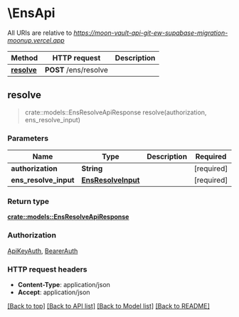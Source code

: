 # \EnsApi

All URIs are relative to *https://moon-vault-api-git-ew-supabase-migration-moonup.vercel.app*

Method | HTTP request | Description
------------- | ------------- | -------------
[**resolve**](EnsApi.md#resolve) | **POST** /ens/resolve | 



## resolve

> crate::models::EnsResolveApiResponse resolve(authorization, ens_resolve_input)


### Parameters


Name | Type | Description  | Required | Notes
------------- | ------------- | ------------- | ------------- | -------------
**authorization** | **String** |  | [required] |
**ens_resolve_input** | [**EnsResolveInput**](EnsResolveInput.md) |  | [required] |

### Return type

[**crate::models::EnsResolveApiResponse**](EnsResolveAPIResponse.md)

### Authorization

[ApiKeyAuth](../README.md#ApiKeyAuth), [BearerAuth](../README.md#BearerAuth)

### HTTP request headers

- **Content-Type**: application/json
- **Accept**: application/json

[[Back to top]](#) [[Back to API list]](../README.md#documentation-for-api-endpoints) [[Back to Model list]](../README.md#documentation-for-models) [[Back to README]](../README.md)

